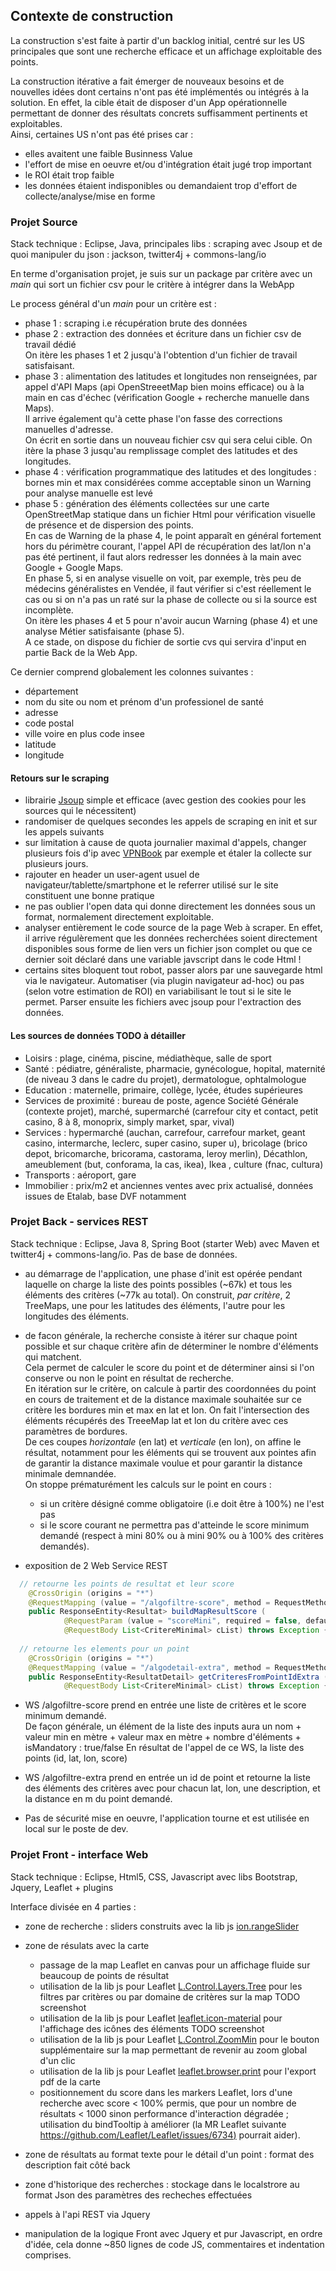 ## Contexte de construction
La construction s'est faite à partir d'un backlog initial, centré sur les US principales que sont une recherche efficace et un affichage exploitable des points.

La construction itérative a fait émerger de nouveaux besoins et de nouvelles idées dont certains n'ont pas été implémentés ou intégrés à la solution.
En effet, la cible était de disposer d'un App opérationnelle permettant de donner des résultats concrets suffisamment pertinents et exploitables.  
Ainsi, certaines US n'ont pas été prises car :
 - elles avaitent une faible Businness Value
 - l'effort de mise en oeuvre et/ou d'intégration était jugé trop important
 - le ROI était trop faible
 - les données étaient indisponibles ou demandaient trop d'effort de collecte/analyse/mise en forme
 

### Projet Source
Stack technique : Eclipse, Java, principales libs : scraping avec Jsoup et de quoi manipuler du json : jackson, twitter4j + commons-lang/io

En terme d'organisation projet, je suis sur un package par critère avec un *main* qui sort un fichier csv pour le critère à intégrer dans la WebApp

Le process général d'un *main* pour un critère est :
 - phase 1 : scraping i.e récupération brute des données
 - phase 2 : extraction des données et écriture dans un fichier csv de travail dédié  
On itère les phases 1 et 2 jusqu'à l'obtention d'un fichier de travail satisfaisant.
 - phase 3 : alimentation des latitudes et longitudes non renseignées, par appel d'API Maps (api OpenStreeetMap bien moins efficace) ou à la main en cas d'échec (vérification Google + recherche manuelle dans Maps).  
 Il arrive également qu'à cette phase l'on fasse des corrections manuelles d'adresse.  
 On écrit en sortie dans un nouveau fichier csv qui sera celui cible.
 On itère la phase 3 jusqu'au remplissage complet des latitudes et des longitudes.
  - phase 4 : vérification programmatique des latitudes et des longitudes : bornes min et max considérées comme acceptable sinon un Warning pour analyse manuelle est levé  
  - phase 5 : génération des éléments collectées sur une carte OpenStreetMap statique dans un fichier Html pour vérification visuelle de présence et de dispersion des points.  
 En cas de Warning de la phase 4, le point apparaît en général fortement hors du périmètre courant, l'appel API de récupération des lat/lon n'a pas été pertinent, il faut alors redresser les données à la main avec Google + Google Maps.  
 En phase 5, si en analyse visuelle on voit, par exemple, très peu de médecins généralistes en Vendée, il faut vérifier si c'est réellement le cas ou si on n'a pas un raté sur la phase de collecte ou si la source est incomplète.  
 On itère les phases 4 et 5 pour n'avoir aucun Warning (phase 4) et une analyse Métier satisfaisante (phase 5).    
 A ce stade, on dispose du fichier de sortie cvs qui servira d'input en partie Back de la Web App.  
 
 Ce dernier comprend globalement les colonnes suivantes : 
  - département
  - nom du site ou nom et prénom d'un professionel de santé
  - adresse
  - code postal
  - ville voire en plus code insee
  - latitude
  - longitude

 #### Retours sur le scraping
  - librairie [Jsoup](https://jsoup.org/) simple et efficace (avec gestion des cookies pour les sources qui le nécessitent)
  - randomiser de quelques secondes les appels de scraping en init et sur les appels suivants
  - sur limitation à cause de quota journalier maximal d'appels, changer plusieurs fois d'ip avec [VPNBook](https://www.vpnbook.com/) par exemple et étaler la collecte sur plusieurs jours.
  - rajouter en header un user-agent usuel de navigateur/tablette/smartphone et le referrer utilisé sur le site constituent une bonne pratique
  - ne pas oublier l'open data qui donne directement les données sous un format, normalement directement exploitable.
  - analyser entièrement le code source de la page Web à scraper. En effet, il arrive régulèrement que les données recherchées soient directement disponibles sous forme de lien vers un fichier json complet ou que ce dernier soit déclaré dans une variable javscript dans le code Html !
  - certains sites bloquent tout robot, passer alors par une sauvegarde html via le navigateur. Automatiser (via plugin navigateur ad-hoc) ou pas (selon votre estimation de ROI) en variabilisant le tout si le site le permet. Parser ensuite les fichiers avec jsoup pour l'extraction des données.
  
  #### Les sources de données TODO à détailler
  - Loisirs : plage, cinéma, piscine, médiathèque, salle de sport
  - Santé : pédiatre, généraliste, pharmacie, gynécologue, hopital, maternité (de niveau 3 dans le cadre du projet), dermatologue, ophtalmologue
  - Education : maternelle, primaire, collège, lycée, études supérieures
  - Services de proximité : bureau de poste, agence Société Générale (contexte projet), marché, supermarché (carrefour city et contact, petit casino, 8 à 8, monoprix, simply market, spar, vival)
  - Services : hypermarché (auchan, carrefour, carrefour market, geant casino, intermarche, leclerc, super casino, super u), bricolage (brico depot, bricomarche, bricorama, castorama, leroy merlin), Décathlon, ameublement (but, conforama, la cas, ikea), Ikea , culture (fnac, cultura)
  - Transports : aéroport, gare
  - Immobilier : prix/m2 et anciennes ventes avec prix actualisé, données issues de Etalab, base DVF notamment

  
### Projet Back - services REST
Stack technique : Eclipse, Java 8, Spring Boot (starter Web) avec Maven et twitter4j + commons-lang/io. Pas de base de données.
 
 - au démarrage de l'application, une phase d'init est opérée pendant laquelle on charge la liste des points possibles (~67k) et tous les éléments des critères (~77k au total). On construit, *par critère*, 2 TreeMaps, une pour les latitudes des éléments, l'autre pour les longitudes des éléments.
 - de facon générale, la recherche consiste à itérer sur chaque point possible et sur chaque critère afin de déterminer le nombre d'éléments qui matchent.  
 Cela permet de calculer le score du point et de déterminer ainsi si l'on conserve ou non le point en résultat de recherche.  
 En itération sur le critère, on calcule à partir des coordonnées du point en cours de traitement et de la distance maximale souhaitée sur ce critère les bordures min et max en lat et lon. On fait l'intersection des éléments récupérés des TreeeMap lat et lon du critère avec ces paramètres de bordures.  
 De ces coupes *horizontale* (en lat) et *verticale* (en lon), on affine le résultat, notamment pour les éléments  qui se trouvent aux pointes afin de garantir la distance maximale voulue et pour garantir la distance minimale demnandée.  
 On stoppe prématurément les calculs sur le point en cours :  
   - si un critère désigné comme obligatoire (i.e doit être à 100%) ne l'est pas
   - si le score courant ne permettra pas d'atteinde le score minimum demandé (respect à mini 80% ou à mini 90% ou à 100% des critères demandés).
 
 
- exposition de 2 Web Service REST
```Java
  // retourne les points de resultat et leur score
	@CrossOrigin (origins = "*")
	@RequestMapping (value = "/algofiltre-score", method = RequestMethod.POST)
	public ResponseEntity<Resultat> buildMapResultScore (
			@RequestParam (value = "scoreMini", required = false, defaultValue = "100") int scoreMini,
			@RequestBody List<CritereMinimal> cList) throws Exception {
      
  // retourne les elements pour un point
	@CrossOrigin (origins = "*")
	@RequestMapping (value = "/algodetail-extra", method = RequestMethod.POST)
	public ResponseEntity<ResultatDetail> getCriteresFromPointIdExtra (@RequestParam int pointId,
			@RequestBody List<CritereMinimal> cList) throws Exception {
```
- WS /algofiltre-score prend en entrée une liste de critères et le score minimum demandé.  
De façon générale, un élément de la liste des inputs aura un nom + valeur min en mètre + valeur max en mètre + nombre d'éléments + isMandatory : true/false
En résultat de l'appel de ce WS, la liste des points (id, lat, lon, score)
- WS /algofiltre-extra prend en entrée un id de point et retourne la liste des éléments des critères avec pour chacun lat, lon, une description, et la distance en m du point demandé.

- Pas de sécurité mise en oeuvre, l'application tourne et est utilisée en local sur le poste de dev.

### Projet Front - interface Web
Stack technique : Eclipse, Html5, CSS, Javascript avec libs Bootstrap, Jquery, Leaflet + plugins 

Interface divisée en 4 parties :
- zone de recherche : sliders construits avec la lib js [ion.rangeSlider](https://github.com/IonDen/ion.rangeSlider)

- zone de résulats avec la carte
	- passage de la map Leaflet en canvas pour un affichage fluide sur beaucoup de points de résultat
	- utilisation de la lib js pour Leaflet [L.Control.Layers.Tree](https://github.com/jjimenezshaw/Leaflet.Control.Layers.Tree) pour les filtres par critères ou par domaine de critères sur la map
	TODO screenshot
	- utilisation de la lib js pour Leaflet [leaflet.icon-material](https://github.com/ilyankou/Leaflet.IconMaterial) pour l'affichage des icônes des éléments
	TODO screenshot
	- utilisation de la lib js pour Leaflet [L.Control.ZoomMin](https://github.com/alanshaw/leaflet-zoom-min) pour le bouton supplémentaire sur la map permettant de revenir au zoom global d'un clic
	- utilisation de la lib js pour Leaflet [leaflet.browser.print](https://github.com/Igor-Vladyka/leaflet.browser.print) pour l'export pdf de la carte
	- positionnement du score dans les markers Leaflet, lors d'une recherche avec score < 100% permis, que pour un nombre de résultats < 1000 sinon performance d'interaction dégradée ; utilisation du bindTooltip à améliorer (la MR Leaflet suivante [https://github.com/Leaflet/Leaflet/issues/6734)](https://github.com/Leaflet/Leaflet/issues/6734) pourrait aider).
	
- zone de résultats au format texte pour le détail d'un point : format des description fait côté back
- zone d'historique des recherches : stockage dans le localstrore au format Json des paramètres des recheches effectuées

- appels à l'api REST via Jquery
- manipulation de la logique Front avec Jquery et pur Javascript, en ordre d'idée, cela donne ~850 lignes de code JS, commentaires et indentation comprises.
